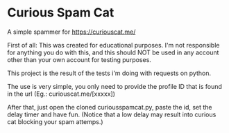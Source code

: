 # Curious Spam Cat
A simple spammer for https://curiouscat.me/

First of all: This was created for educational purposes. I'm not responsible for anything you do with this, and this should NOT be used in any account other than your own account for testing purposes.

This project is the result of the tests i'm doing with requests on python.

The use is very simple, you only need to provide the profile ID that is found in the url (Eg.: curiouscat.me/[xxxxx])

After that, just open the cloned curiousspamcat.py, paste the id, set the delay timer and have fun. (Notice that a low delay may result into curious cat blocking your spam attemps.)
